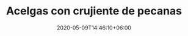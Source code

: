 ---
title: "Acelgas con crujiente de pecanas"
date: 2020-05-09T14:46:10+06:00
description: "Acelgas con crujiente de pecanas"
type: "recipe"
image: "images/recipes/acelgas-con-crujiente.png"
imagecredit: klaoe
cuisine: Free Style
suitableForDiet: VeganDiet
categories: Breakfast
yield: 4 porciones
prepTime: 30
cookTime: 15
totalTime: 45
categories: ensalada
tags:
  - "acelgas"
  - "pecanas"
ingredients:
- 1 manojo de acelgas
- 75 g copos de avena
- 75 g salvado de trigo
- 6 nueces pecanas
- 60 g margarina 
- 2 dientes de ajo
- 30 ml de agua
- 30 g levadura nutricional
- Aceite de oliva virgen extra
- Crema de vinagre balsámico
- Sal rosa del Himalaya
directions:
- Lava las acelgas y límpialas retirando las tiras de fibras de la parte exterior del tallo.
- Cortar todas las hojas desde la punta hasta el final del tallo en tiras aproximadamente de un cm de ancho.
- En una sartén pon 1 diente de ajo y 3 cdas de aceite de oliva, saltea las acelgas y añade la sal a tu gusto.
- En otra sartén pequeña pon la margarina y una vez derretida le echas los ingredientes en este orden&#58; un diente de ajo triturado, los copos de avena, el salvado de trigo y las nueces pecanas partidas.
- Deja dorar a fuego medio, removiendo con una cuchara de madera hasta que quede una textura crujiente. 
- Ajusta de sal y añade la levadura nutricional. Apaga el fuego.
- En un plato llano pon en el centro el crujiente y por encima las acelgas con unas gotas de vinagre balsámico.
- Lo puedes servir caliente o templado.
tips: La acelgas son una verduras de hoja que...
---